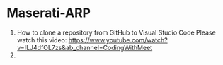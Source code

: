 # Maserati-ARP
1. How to clone a repository from GitHub to Visual Studio Code
   Please watch this video: https://www.youtube.com/watch?v=ILJ4dfOL7zs&ab_channel=CodingWithMeet
2. 